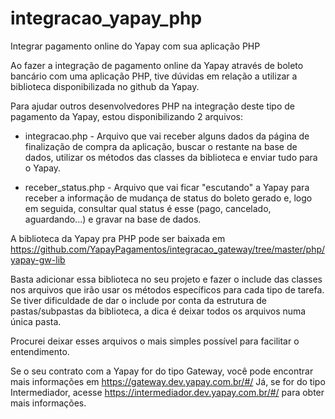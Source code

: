 # integracao_yapay_php
Integrar pagamento online do Yapay com sua aplicação PHP

Ao fazer a integração de pagamento online da Yapay através de boleto bancário com uma aplicação PHP, tive dúvidas em relação a utilizar a biblioteca disponibilizada no github da Yapay.

Para ajudar outros desenvolvedores PHP na integração deste tipo de pagamento da Yapay, estou disponibilizando 2 arquivos:
- integracao.php - Arquivo que vai receber alguns dados da página de finalização de compra da aplicação, buscar o restante na base de dados, utilizar os métodos das classes da biblioteca e enviar tudo para o Yapay.

- receber_status.php - Arquivo que vai ficar "escutando" a Yapay para receber a informação de mudança de status do boleto gerado e, logo em seguida, consultar qual status é esse (pago, cancelado, aguardando...) e gravar na base de dados.

A biblioteca da Yapay pra PHP pode ser baixada em https://github.com/YapayPagamentos/integracao_gateway/tree/master/php/yapay-gw-lib

Basta adicionar essa biblioteca no seu projeto e fazer o include das classes nos arquivos que irão usar os métodos específicos para cada tipo de tarefa.
Se tiver dificuldade de dar o include por conta da estrutura de pastas/subpastas da biblioteca, a dica é deixar todos os arquivos numa única pasta.

Procurei deixar esses arquivos o mais simples possível para facilitar o entendimento.

Se o seu contrato com a Yapay for do tipo Gateway, você pode encontrar mais informações em https://gateway.dev.yapay.com.br/#/
Já, se for do tipo Intermediador, acesse https://intermediador.dev.yapay.com.br/#/ para obter mais informações.

